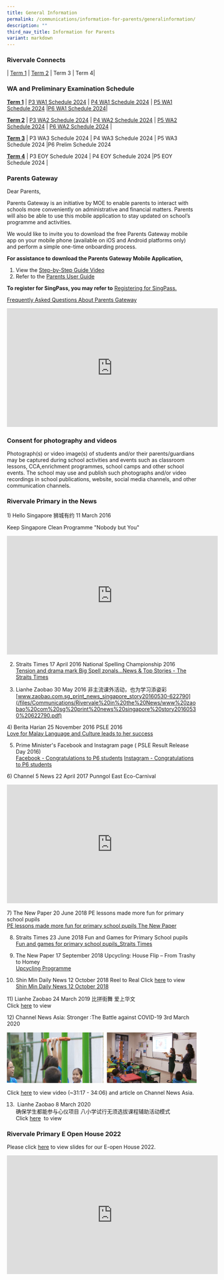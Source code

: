 ```yaml
---
title: General Information
permalink: /communications/information-for-parents/generalinformation/
description: ""
third_nav_title: Information for Parents
variant: markdown
---
```

### Rivervale Connects
| [Term 1](/files/Announcements/2024_Term_1_Rivervale_Connects.pdf)  | [Term 2](/files/Communications/Rivervale%20Connects/2024_Term_2_Rivervale_Connects.pdf) | Term 3 |  Term 4| 
### WA and Preliminary Examination Schedule
**<u>Term 1</u>**
| [P3 WA1 Schedule 2024](/files/Communications/P3_WA1_Schedule_2024.pdf)   | [P4 WA1 Schedule 2024](/files/Communications/P4_WA1_Schedule_2024.pdf)   | [P5 WA1 Schedule 2024](/files/Communications/P5_WA1_Schedule_2024.pdf)   |[P6 WA1 Schedule 2024](/files/Communications/P6_WA1_Schedule_2024.pdf)|

**<u>Term 2</u>** 
|  [P3 WA2 Schedule 2024](/files/Communications/WA%20and%20Prelim%20Schedule/P3_WA2_Schedule_2024.pdf)
| [P4 WA2 Schedule 2024](/files/Communications/WA%20and%20Prelim%20Schedule/P4_WA2_Schedule_2024.pdf) | [P5 WA2 Schedule 2024](/files/Communications/WA%20and%20Prelim%20Schedule/P5_WA2_Schedule_2024.pdf)
     | [P6 WA2 Schedule 2024](/files/Communications/WA%20and%20Prelim%20Schedule/P6_WA2_Schedule_2024.pdf) |

**<u>Term 3</u>** 
| P3 WA3 Schedule 2024   | P4 WA3 Schedule 2024  | P5 WA3 Schedule 2024  |P6 Prelim Schedule 2024

**<u>Term 4</u>** 
| P3 EOY Schedule 2024  | P4 EOY Schedule 2024  |P5 EOY Schedule 2024  |
### Parents Gateway 
Dear Parents,

  

Parents Gateway is an initiative by MOE to enable parents to interact with schools more conveniently on administrative&nbsp;and financial matters.&nbsp;Parents will also be able to use this mobile application to stay updated on school’s programme&nbsp;and activities.

  

We would like to invite you to download the free Parents Gateway mobile app on your mobile phone (available on iOS and Android platforms only) and perform a simple one-time onboarding process.

**For assistance to download the Parents Gateway Mobile Application,**
1. View the [Step-by-Step Guide Video ](https://www.youtube.com/watch?v=tW9jwyuovOo)
2. Refer to the [Parents User Guide]()

**To register for SingPass, you may&nbsp;refer to** [Registering for SingPass.](/files/Communications/Parents%20Gateway/Registering%20for%20SingPass.pdf)

[Frequently Asked Questions About Parents Gateway](/files/Communications/Parents%20Gateway/Frequently%20Asked%20Questions.pdf)

<iframe width="560" height="315" src="https://www.youtube.com/embed/tW9jwyuovOo" title="YouTube video player" frameborder="0" allow="accelerometer; autoplay; clipboard-write; encrypted-media; gyroscope; picture-in-picture" allowfullscreen=""></iframe>


### Consent for photography and videos 
Photograph(s) or video image(s) of students and/or their parents/guardians may be&nbsp;captured during school activities and events such as classroom lessons, CCA,enrichment programmes, school camps and other school events. The school may use&nbsp;and publish such photographs and/or video recordings in school publications, website,&nbsp;social media channels, and other communication channels.

### Rivervale Primary in the News
1)&nbsp;Hello Singapore 狮城有约 11 March 2016  

Keep&nbsp;Singapore Clean Programme "Nobody but You"

<iframe width="560" height="315" src="https://www.youtube.com/embed/rrgu1t0NiEo" title="YouTube video player" frameborder="0" allow="accelerometer; autoplay; clipboard-write; encrypted-media; gyroscope; picture-in-picture" allowfullscreen=""></iframe>


2) Straits Times 17 April 2016 National Spelling    Championship 2016  
[Tension and drama mark Big Spell zonals...News &amp; Top Stories - The Straits Times](/files/Communications/Rivervale%20in%20the%20News/Tension%20and%20drama%20mark%20Big%20Spell%20zonals%20News%20Top%20Stories%20The%20Straits%20Times.pdf)

3) Lianhe Zaobao 30 May 2016
 非主流课外活动，也为学习添​姿彩
[www.zaobao.com.sg_print_news_singapore_story20160530-622790](/files/Communications/Rivervale%20in%20the%20News/www%20zaobao%20com%20sg%20print%20news%20singapore%20story20160530%20622790.pdf)

4)&nbsp;Berita Harian 25 November 2016 PSLE 2016   
[Love for Malay Language and Culture leads to her success](/files/Communications/Rivervale%20in%20the%20News/Love%20for%20Malay%20Language%20and%20Culture%20leads%20to%20her%20success.pdf)

5) Prime Minister's Facebook and Instagram page (&nbsp;PSLE Result Release Day 2016)  
[Facebook - Congratulations to P6 students](/files/Communications/Rivervale%20in%20the%20News/Congratulations%20to%20P6%20students.pdf)
[Instagram - Congratulations to P6 students](/files/Communications/Rivervale%20in%20the%20News/Instagram%20%20Congratulations%20to%20P6%20students.pdf)

6)&nbsp;Channel 5 News 22 April&nbsp;2017 
Punngol
East
Eco-Carnival
<iframe width="560" height="315" src="https://www.youtube.com/embed/xQ9KUb2BXYQ" title="YouTube video player" frameborder="0" allow="accelerometer; autoplay; clipboard-write; encrypted-media; gyroscope; picture-in-picture" allowfullscreen=""></iframe>

7)&nbsp;The New Paper 20 June 2018 PE lessons made more fun for primary school pupils   
[PE lessons made more fun for primary school pupils The New Paper](/files/Communications/Rivervale%20in%20the%20News/PE%20lessons%20made%20more%20fun%20for%20primary%20school%20pupils%20The%20New%20Paper.pdf)

8) Straits Times 23 June 2018 Fun and Games for Primary School pupils  
[Fun and games for primary school pupils_Straits Times](/files/Communications/Rivervale%20in%20the%20News/Fun%20and%20games%20for%20primary%20school%20pupils%20Straits%20Times.pdf)

9) The New Paper 17 September 2018 Upcycling: House Flip – From Trashy to Homey   
[Upcycling Programme](/files/Communications/Rivervale%20in%20the%20News/Upcycling%20Programme.pdf)

10) Shin Min Daily News 12 October 2018 Reel to Real
Click [here](https://www.schoolbag.sg/story/reel-to-real?utm_source=facebook&amp;utm_medium=referral&amp;utm_campaign=2018-october) to view  
[Shin Min Daily News 12 October 2018](/files/Communications/Rivervale%20in%20the%20News/Shin%20Min%20Daily%20News%2012%20October%202018.pdf)

11)&nbsp;Lianhe Zaobao 24 March 2019  比拼街舞 爱上华文  
 Click [here](/files/Communications/Rivervale%20in%20the%20News/比拼街舞%20爱上华文%20早报.pdf)  to view
 
 12)&nbsp;Channel News Asia: Stronger :The Battle against COVID-19 3rd March 2020
 
![](/images/Communications/Capture.png)

Click [here](https://www.channelnewsasia.com/watch/stronger-battle-against-covid-19)&nbsp;to view video (~31:17 - 34:06) and article on Channel News Asia.

13) &nbsp;Lianhe Zaobao 8 March 2020   
确保学生都能参与心仪项目&nbsp;八小学试行无须选拔课程辅助活动模式    
Click [here](/files/Communications/Rivervale%20in%20the%20News/确保学生都能参与心仪项目%20八小学试行无须选拔课程辅助活动模式%208%20March%202020.pdf) &nbsp;to view

### Rivervale Primary E Open House 2022 
Please click&nbsp;[here](/files/Communications/Open%20House_For%20SchoolWebsite.pdf)&nbsp;to view slides for our E-open House 2022.

<iframe width="560" height="315" src="https://www.youtube.com/embed/Azb8sezx72Y" title="YouTube video player" frameborder="0" allow="accelerometer; autoplay; clipboard-write; encrypted-media; gyroscope; picture-in-picture; web-share" allowfullscreen=""></iframe>